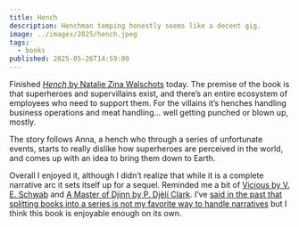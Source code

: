 ```yaml
---
title: Hench
description: Henchman temping honestly seems like a decent gig.
image: ../images/2025/hench.jpeg
tags:
  - books
published: 2025-05-26T14:59:00
---
```

Finished [_Hench_ by Natalie Zina Walschots](https://bookshop.org/p/books/hench-natalie-zina-walschots/14843591?ean=9780062978585&next=t) today. The premise of the book is that superheroes and supervillains exist, and there’s an entire ecosystem of employees who need to support them. For the villains it’s henches handling business operations and meat handling… well getting punched or blown up, mostly.

The story follows Anna, a hench who through a series of unfortunate events, starts to really dislike how superheroes are perceived in the world, and comes up with an idea to bring them down to Earth.

Overall I enjoyed it, although I didn’t realize that while it is a complete narrative arc it sets itself up for a sequel. Reminded me a bit of [Vicious by V. E. Schwab](https://bookshop.org/p/books/vicious-v-e-schwab/7278358?ean=9781250183507&next=t) and [A Master of Djinn by P. Djèlí Clark](https://bookshop.org/p/books/a-master-of-djinn-p-djeli-clark/15126050?ean=9781250267665&next=t). I’ve  [said in the past that splitting books into a series is not my favorite way to handle narratives](/blog/2022/three-body-problem.md) but I think this book is enjoyable enough on its own.